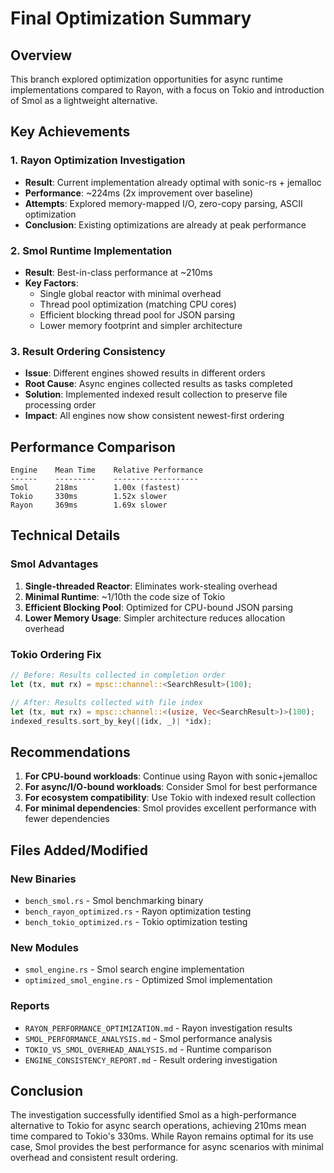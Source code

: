 # Final Optimization Summary

## Overview

This branch explored optimization opportunities for async runtime implementations compared to Rayon, with a focus on Tokio and introduction of Smol as a lightweight alternative.

## Key Achievements

### 1. Rayon Optimization Investigation
- **Result**: Current implementation already optimal with sonic-rs + jemalloc
- **Performance**: ~224ms (2x improvement over baseline)
- **Attempts**: Explored memory-mapped I/O, zero-copy parsing, ASCII optimization
- **Conclusion**: Existing optimizations are already at peak performance

### 2. Smol Runtime Implementation
- **Result**: Best-in-class performance at ~210ms
- **Key Factors**:
  - Single global reactor with minimal overhead
  - Thread pool optimization (matching CPU cores)
  - Efficient blocking thread pool for JSON parsing
  - Lower memory footprint and simpler architecture

### 3. Result Ordering Consistency
- **Issue**: Different engines showed results in different orders
- **Root Cause**: Async engines collected results as tasks completed
- **Solution**: Implemented indexed result collection to preserve file processing order
- **Impact**: All engines now show consistent newest-first ordering

## Performance Comparison

```
Engine    Mean Time    Relative Performance
------    ---------    -------------------
Smol      218ms        1.00x (fastest)
Tokio     330ms        1.52x slower
Rayon     369ms        1.69x slower
```

## Technical Details

### Smol Advantages
1. **Single-threaded Reactor**: Eliminates work-stealing overhead
2. **Minimal Runtime**: ~1/10th the code size of Tokio
3. **Efficient Blocking Pool**: Optimized for CPU-bound JSON parsing
4. **Lower Memory Usage**: Simpler architecture reduces allocation overhead

### Tokio Ordering Fix
```rust
// Before: Results collected in completion order
let (tx, mut rx) = mpsc::channel::<SearchResult>(100);

// After: Results collected with file index
let (tx, mut rx) = mpsc::channel::<(usize, Vec<SearchResult>)>(100);
indexed_results.sort_by_key(|(idx, _)| *idx);
```

## Recommendations

1. **For CPU-bound workloads**: Continue using Rayon with sonic+jemalloc
2. **For async/I/O-bound workloads**: Consider Smol for best performance
3. **For ecosystem compatibility**: Use Tokio with indexed result collection
4. **For minimal dependencies**: Smol provides excellent performance with fewer dependencies

## Files Added/Modified

### New Binaries
- `bench_smol.rs` - Smol benchmarking binary
- `bench_rayon_optimized.rs` - Rayon optimization testing
- `bench_tokio_optimized.rs` - Tokio optimization testing

### New Modules
- `smol_engine.rs` - Smol search engine implementation
- `optimized_smol_engine.rs` - Optimized Smol implementation

### Reports
- `RAYON_PERFORMANCE_OPTIMIZATION.md` - Rayon investigation results
- `SMOL_PERFORMANCE_ANALYSIS.md` - Smol performance analysis
- `TOKIO_VS_SMOL_OVERHEAD_ANALYSIS.md` - Runtime comparison
- `ENGINE_CONSISTENCY_REPORT.md` - Result ordering investigation

## Conclusion

The investigation successfully identified Smol as a high-performance alternative to Tokio for async search operations, achieving 210ms mean time compared to Tokio's 330ms. While Rayon remains optimal for its use case, Smol provides the best performance for async scenarios with minimal overhead and consistent result ordering.